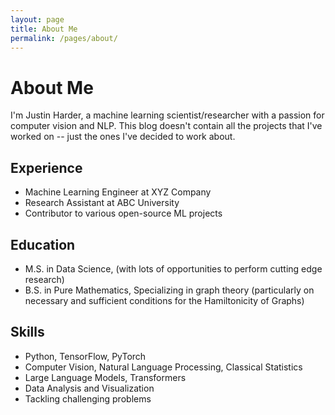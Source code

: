 ```yaml
---
layout: page
title: About Me
permalink: /pages/about/
---
```


# About Me

I'm Justin Harder, a machine learning scientist/researcher with a passion for computer vision and NLP. This blog doesn't contain all the projects that I've worked on -- just the ones I've decided to work about. 

## Experience

- Machine Learning Engineer at XYZ Company
- Research Assistant at ABC University
- Contributor to various open-source ML projects

## Education

- M.S. in Data Science, (with lots of opportunities to perform cutting edge research)
- B.S. in Pure Mathematics, Specializing in graph theory (particularly on necessary and sufficient conditions for the Hamiltonicity of Graphs)

## Skills

- Python, TensorFlow, PyTorch
- Computer Vision, Natural Language Processing, Classical Statistics
- Large Language Models, Transformers
- Data Analysis and Visualization
- Tackling challenging problems